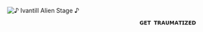 
![♪ Ivantill Alien Stage ♪](https://github.com/user-attachments/assets/237a4aca-cbbd-4fa8-bafe-5e6e6cffde08)

                                               𝗚𝗘𝗧 𝗧𝗥𝗔𝗨𝗠𝗔𝗧𝗜𝗭𝗘𝗗
